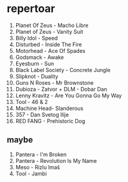 repertoar
=========

 1. Planet Of Zeus - Macho Libre
 2. Planet of Zeus - Vanity Suit
 3. Billy Idol - Speed
 4. Disturbed - Inside The Fire
 5. Motorhead - Ace Of Spades
 6. Godsmack - Awake
 7. Eyesburn - Sun
 8. Black Label Society - Concrete Jungle
 9. Slipknot - Duality
 10. Guns N Roses - Mr Brownstone
 11. Dubioza - Zatvor + DLM - Dobar Dan
 12. Lenny Kravitz - Are You Gonna Go My Way
 13. Tool - 46 & 2
 14. Machine Head- Slanderous
 15. 357 - Dan Svetog Ilije
 16. RED FANG - Prehistoric Dog


maybe
-----
 1. Pantera - I'm Broken
 2. Pantera - Revolution Is My Name
 3. Meso - Rizlu Imaš
 4. Tool - Jambi
